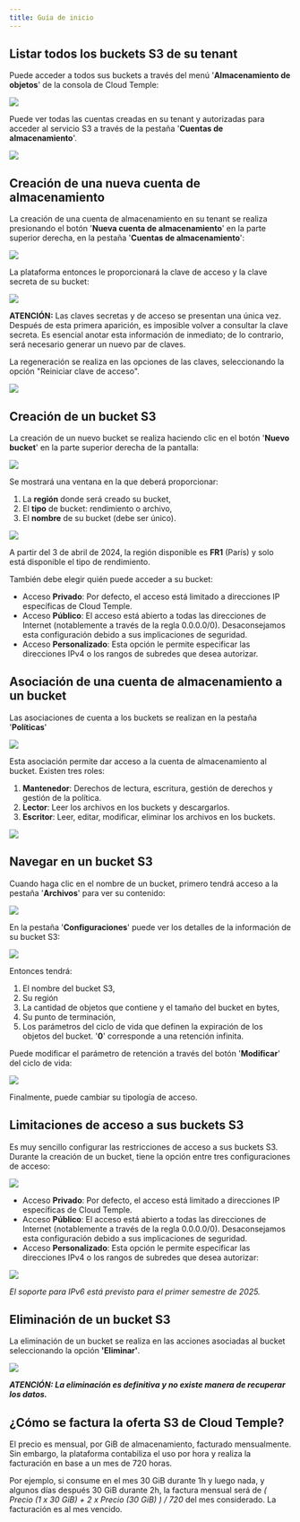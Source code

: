 ```yaml
---
title: Guía de inicio
---
```


## Listar todos los buckets S3 de su tenant

Puede acceder a todos sus buckets a través del menú '__Almacenamiento de objetos__' de la consola de Cloud Temple:

![](images/S3_list_bucket.png)

Puede ver todas las cuentas creadas en su tenant y autorizadas para acceder al servicio S3 a través de la pestaña '__Cuentas de almacenamiento__'.

![](images/S3_accounts.png)

## Creación de una nueva cuenta de almacenamiento

La creación de una cuenta de almacenamiento en su tenant se realiza presionando el botón '__Nueva cuenta de almacenamiento__' en la parte superior derecha, en la pestaña '__Cuentas de almacenamiento__':

![](images/S3_create_account.png)

La plataforma entonces le proporcionará la clave de acceso y la clave secreta de su bucket:

![](images/S3_storage_keys.png)

__ATENCIÓN:__ Las claves secretas y de acceso se presentan una única vez. Después de esta primera aparición, es imposible volver a consultar la clave secreta. Es esencial anotar esta información de inmediato; de lo contrario, será necesario generar un nuevo par de claves.

La regeneración se realiza en las opciones de las claves, seleccionando la opción "Reiniciar clave de acceso".

![](images/S3_keyregen.png)

## Creación de un bucket S3

La creación de un nuevo bucket se realiza haciendo clic en el botón '__Nuevo bucket__' en la parte superior derecha de la pantalla:

![](images/S3_create.png)

Se mostrará una ventana en la que deberá proporcionar:

1. La **región** donde será creado su bucket,
2. El **tipo** de bucket: rendimiento o archivo,
3. El **nombre** de su bucket (debe ser único).

![](images/S3_create_popup_001.png)

A partir del 3 de abril de 2024, la región disponible es **FR1** (París) y solo está disponible el tipo de rendimiento.

También debe elegir quién puede acceder a su bucket:

- Acceso **Privado**: Por defecto, el acceso está limitado a direcciones IP específicas de Cloud Temple.
- Acceso **Público**: El acceso está abierto a todas las direcciones de Internet (notablemente a través de la regla 0.0.0.0/0). Desaconsejamos esta configuración debido a sus implicaciones de seguridad.
- Acceso **Personalizado**: Esta opción le permite especificar las direcciones IPv4 o los rangos de subredes que desea autorizar.

## Asociación de una cuenta de almacenamiento a un bucket

Las asociaciones de cuenta a los buckets se realizan en la pestaña '__Políticas__'

![](images/S3_account_assign.png)

Esta asociación permite dar acceso a la cuenta de almacenamiento al bucket. Existen tres roles:

1. **Mantenedor**: Derechos de lectura, escritura, gestión de derechos y gestión de la política.
2. **Lector**: Leer los archivos en los buckets y descargarlos.
3. **Escritor**: Leer, editar, modificar, eliminar los archivos en los buckets.

![](images/S3_account_access.png)

## Navegar en un bucket S3

Cuando haga clic en el nombre de un bucket, primero tendrá acceso a la pestaña '__Archivos__' para ver su contenido:

![](images/S3_files.png)

En la pestaña '__Configuraciones__' puede ver los detalles de la información de su bucket S3:

![](images/S3_params.png)

Entonces tendrá:

1. El nombre del bucket S3,
2. Su región
3. La cantidad de objetos que contiene y el tamaño del bucket en bytes,
4. Su punto de terminación,
5. Los parámetros del ciclo de vida que definen la expiración de los objetos del bucket. '__0__' corresponde a una retención infinita.

Puede modificar el parámetro de retención a través del botón '__Modificar__' del ciclo de vida:

![](images/S3_lifecycle.png)

Finalmente, puede cambiar su tipología de acceso.

## Limitaciones de acceso a sus buckets S3

Es muy sencillo configurar las restricciones de acceso a sus buckets S3. Durante la creación de un bucket, tiene la opción entre tres configuraciones de acceso:

![](images/S3_create_popup_001.png)

- Acceso **Privado**: Por defecto, el acceso está limitado a direcciones IP específicas de Cloud Temple.
- Acceso **Público**: El acceso está abierto a todas las direcciones de Internet (notablemente a través de la regla 0.0.0.0/0). Desaconsejamos esta configuración debido a sus implicaciones de seguridad.
- Acceso **Personalizado**: Esta opción le permite especificar las direcciones IPv4 o los rangos de subredes que desea autorizar:

![](images/S3_create_popup_002.png)

*El soporte para IPv6 está previsto para el primer semestre de 2025.*

## Eliminación de un bucket S3

La eliminación de un bucket se realiza en las acciones asociadas al bucket seleccionando la opción __'Eliminar'__.

![](images/S3_delete.png)

_**ATENCIÓN: La eliminación es definitiva y no existe manera de recuperar los datos.**_

## ¿Cómo se factura la oferta S3 de Cloud Temple?

El precio es mensual, por GiB de almacenamiento, facturado mensualmente. Sin embargo, la plataforma contabiliza el uso por hora y realiza la facturación en base a un mes de 720 horas.

Por ejemplo, si consume en el mes 30 GiB durante 1h y luego nada, y algunos días después 30 GiB durante 2h, la factura mensual será de *( Precio (1 x 30 GiB) + 2 x Precio (30 GiB) ) / 720* del mes considerado. La facturación es al mes vencido.